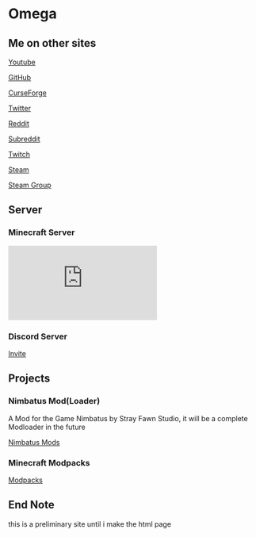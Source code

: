 # Omega

## Me on other sites
[Youtube](https://www.youtube.com/channel/UCaoizWP6Ab0v03viO43ZDSg)

[GitHub](https://github.com/OmegaRogue)

[CurseForge](https://minecraft.curseforge.com/members/OmegaRogue)

[Twitter](https://twitter.com/OmegaRogue1)

[Reddit](https://www.reddit.com/user/0megaRogue)

[Subreddit](https://www.reddit.com/r/OmegaVoid)

[Twitch](https://www.twitch.tv/omegarogue)

[Steam](https://steamcommunity.com/id/OmegaRogue2/)

[Steam Group](https://steamcommunity.com/groups/OmegaRoguesGroup)

## Server
### Minecraft Server
![Banner](https://panel.minecraft-host24.de/multicraft/index.php?r=status/45458.png)
### Discord Server
[Invite](https://discord.gg/9WabdqP)
## Projects
### Nimbatus Mod(Loader)
A Mod for the Game Nimbatus by Stray Fawn Studio, it will be a complete Modloader in the future

[Nimbatus Mods](https://github.com/OmegaRogue/Nimbatus-Mods)
### Minecraft Modpacks
[Modpacks](https://minecraft.curseforge.com/members/OmegaRogue/projects)


## End Note
this is a preliminary site until i make the html page
